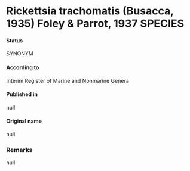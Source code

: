 # Rickettsia trachomatis (Busacca, 1935) Foley & Parrot, 1937 SPECIES

#### Status
SYNONYM

#### According to
Interim Register of Marine and Nonmarine Genera

#### Published in
null

#### Original name
null

### Remarks
null